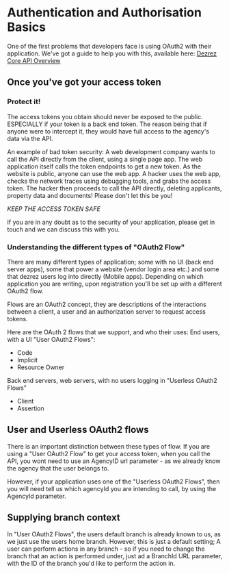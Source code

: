 # Authentication and Authorisation Basics

One of the first problems that developers face is using OAuth2 with their application.  We've got a guide to help you with this, available here:
[Dezrez Core API Overview](https://dezrezservices-my.sharepoint.com/:w:/g/personal/matthew_dendle_dezrez_com/ETHBNmCxa1pNi0xOYBLRiJ8B5o_v__Wizn2m8RW6bdz2gA?e=IUZyO6)

## Once you've got your access token
### Protect it!
The access tokens you obtain should never be exposed to the public.  ESPECIALLY if your token is a back end token.  The reason being that if anyone were to intercept it, they would have full access to the agency's data via the API.

An example of bad token security:
A web development company wants to call the API directly from the client, using a single page app.  The web application itself calls the token endpoints to get a new token.  As the website is public, anyone can use the web app.  A hacker uses the web app, checks the network traces using debugging tools, and grabs the access token.
The hacker then proceeds to call the API directly, deleting applicants, property data and documents!
Please don't let this be you!

*KEEP THE ACCESS TOKEN SAFE*

If you are in any doubt as to the security of your application, please get in touch and we can discuss this with you.

### Understanding the different types of "OAuth2 Flow"
There are many different types of application; some with no UI (back end server apps), some that power a website (vendor login area etc.) and some that dezrez users log into directly (Mobile apps).  Depending on which application you are writing, upon registration you'll be set up with a different OAuth2 flow.

Flows are an OAuth2 concept, they are descriptions of the interactions between a client, a user and an authorization server to request access tokens.

Here are the OAuth 2 flows that we support, and who their uses:
End users, with a UI "User OAuth2 Flows":
* Code
* Implicit
* Resource Owner

Back end servers, web servers, with no users logging in "Userless OAuth2 Flows"
* Client
* Assertion

## User and Userless OAuth2 flows
There is an important distinction between these types of flow.  If you are using a "User OAuth2 Flow" to get your access token, when you call the API, you wont need to use an AgencyID url parameter - as we already know the agency that the user belongs to.

However, if your application uses one of the "Userless OAuth2 Flows", then you will need tell us which agencyId you are intending to call, by using the AgencyId parameter.

## Supplying branch context
In "User OAuth2 Flows", the users default branch is already known to us, as we just use the users home branch.  However, this is just a default setting; A user can perform actions in any branch - so if you need to change the branch that an action is performed under, just ad a BranchId URL parameter, with the ID of the branch you'd like to perform the action in.

